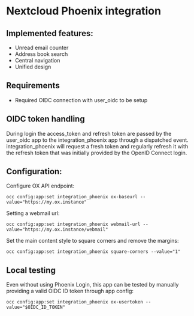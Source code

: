 # Nextcloud Phoenix integration

## Implemented features:
- Unread email counter
- Address book search
- Central navigation
- Unified design

## Requirements
- Required OIDC connection with user_oidc to be setup

## OIDC token handling

During login the access_token and refresh token are passed by the user_oidc app to the integration_phoenix app through a dispatched event. integration_phoenix will request a fresh token and regularly refresh it with the refresh token that was initially provided by the OpenID Connect login.

## Configuration:

Configure OX API endpoint:

	occ config:app:set integration_phoenix ox-baseurl --value="https://my.ox.instance"

Setting a webmail url:

	occ config:app:set integration_phoenix webmail-url --value="https://my.ox.instance/webmail"

Set the main content style to square corners and remove the margins:

	occ config:app:set integration_phoenix square-corners --value="1"

## Local testing

Even without using Phoenix Login, this app can be tested by manually providing a valid OIDC ID token through app config:

	occ config:app:set integration_phoenix ox-usertoken --value="$OIDC_ID_TOKEN"
